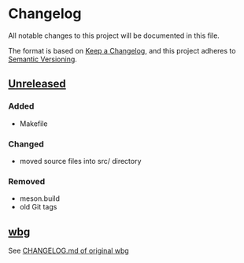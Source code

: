 # Changelog

All notable changes to this project will be documented in this file.

The format is based on [Keep a Changelog](https://keepachangelog.com/en/1.0.0/),
and this project adheres to [Semantic Versioning](https://semver.org/spec/v2.0.0.html).

## [Unreleased]
### Added

* Makefile

### Changed

* moved source files into src/ directory

### Removed

* meson.build
* old Git tags

## [wbg]

See [CHANGELOG.md of original wbg](https://codeberg.org/dnkl/wbg/src/commit/5fbfd76293e7ce2d189e6742f0a957e538d76036/CHANGELOG.md)

[unreleased]: https://github.com/Jorengarenar/wbg-color/compare/5fbfd76...HEAD
[wbg]: https://codeberg.org/dnkl/wbg/src/commit/5fbfd76293e7ce2d189e6742f0a957e538d76036
